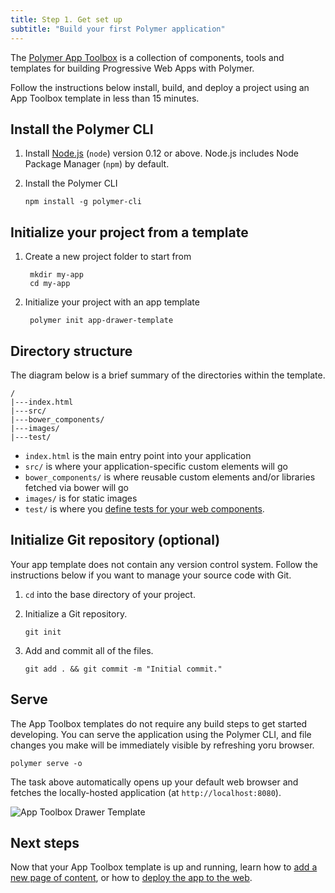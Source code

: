 ```yaml
---
title: Step 1. Get set up
subtitle: "Build your first Polymer application"
---
```


<!-- toc -->

The [Polymer App Toolbox][toolbox] is a collection of components, tools and
templates for building Progressive Web Apps with Polymer.

Follow the instructions below install, build, and deploy a project using an
App Toolbox template in less than 15 minutes.

## Install the Polymer CLI

1.  Install [Node.js](https://nodejs.org/) (`node`) version 0.12 or above.
    Node.js includes Node Package Manager (`npm`) by default.

1.  Install the Polymer CLI

        npm install -g polymer-cli

## Initialize your project from a template

1. Create a new project folder to start from

        mkdir my-app
        cd my-app

1. Initialize your project with an app template

        polymer init app-drawer-template

## Directory structure

The diagram below is a brief summary of the directories within the template.

    /
    |---index.html
    |---src/
    |---bower_components/
    |---images/
    |---test/


*   `index.html` is the main entry point into your application
*   `src/` is where your application-specific custom elements will go
*   `bower_components/` is where reusable custom elements and/or libraries
       fetched via bower will go
*   `images/` is for static images
*   `test/` is where you [define tests for your web
    components](https://github.com/Polymer/web-component-tester).

## Initialize Git repository (optional)

Your app template does not contain any version control system. Follow the
instructions below if you want to manage your source code with Git.

1.  `cd` into the base directory of your project.

1.  Initialize a Git repository.

        git init

1.  Add and commit all of the files.

        git add . && git commit -m "Initial commit."

## Serve

The App Toolbox templates do not require any build steps to get started
developing.  You can serve the application using the Polymer CLI, and
file changes you make will be immediately visible by refreshing
yoru browser.

    polymer serve -o

The task above automatically opens up your default web browser and
fetches the locally-hosted application (at `http://localhost:8080`).

![App Toolbox Drawer Template](/images/1.0/toolbox/app-drawer-template.png)

## Next steps

Now that your App Toolbox template is up and running, learn how to [add a new
page of content](create-a-page), or how to [deploy the app to the web](deploy).

[toolbox]: /1.0/toolbox
[shared styles]: /1.0/docs/devguide/styling.html#style-modules
[md]: http://www.google.com/design/spec/material-design/introduction.html
